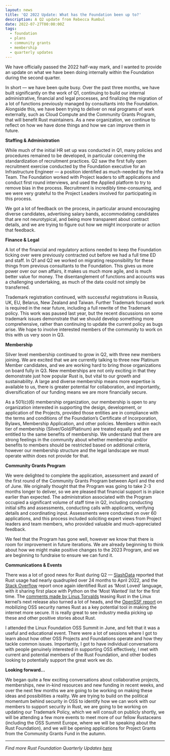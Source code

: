```yaml
---
layout: news
title: 'Q2 2022 Update: What has the Foundation been up to?'
description: A Q2 update from Rebecca Rumbul
date: 2022-07-27T00:00:00Z
tags:
  - foundation
  - plans
  - community grants
  - membership
  - quarterly updates
---
```

We have officially passed the 2022 half-way mark, and I wanted to provide an update on what we have been doing internally within the Foundation during the second quarter.

In short — we have been quite busy. Over the past three months, we have built significantly on the work of Q1, continuing to build our internal administrative, financial and legal processes, and finalizing the migration of a lot of functions previously managed by consultants into the Foundation. Alongside this, we have been trying to deliver on real programs of work externally, such as Cloud Compute and the Community Grants Program, that will benefit Rust maintainers. As a new organization, we continue to reflect on how we have done things and how we can improve them in future.

**Staffing & Administration**

While much of the initial HR set up was conducted in Q1, many policies and procedures remained to be developed, in particular concerning the standardization of recruitment practices. Q2 saw the first fully open recruitment exercise conducted by the Foundation executive for an Infrastructure Engineer — a position identified as much-needed by the Infra Team. The Foundation worked with Project leaders to sift applications and conduct first round interviews, and used the Applied platform to try to remove bias in the process. Recruitment is incredibly time-consuming, and we were very grateful to the Project Leaders involved for participating in this process.

We got a lot of feedback on the process, in particular around encouraging diverse candidates, advertising salary bands, accommodating candidates that are not neurotypical, and being more transparent about contract details, and we are trying to figure out how we might incorporate or action that feedback.

**Finance & Legal**

A lot of the financial and regulatory actions needed to keep the Foundation ticking over were previously contracted out before we had a full time ED and staff. In Q1 and Q2 we worked on migrating responsibility for these things from previous consultants to the Foundation. This gives us more power over our own affairs, it makes us much more agile, and is much better value for money. The disentanglement of functions and accounts was a challenging undertaking, as much of the data could not simply be transferred.

Trademark registration continued, with successful registrations in Russia, UK, EU, Belarus, New Zealand and Taiwan. Further Trademark focused work is required in the near future, including a full rewrite of the Trademark policy. This work was paused last year, but the recent discussions on some trademark issues demonstrate that we should develop something more comprehensive, rather than continuing to update the current policy as bugs arise. We hope to involve interested members of the community to work on this with us very soon in Q3.

**Membership**

Silver level membership continued to grow in Q2, with three new members joining. We are excited that we are currently talking to three new Platinum Member candidates, and we are working hard to bring those organizations on board fully in Q3. New memberships are not only exciting in that they demonstrate just how popular Rust is, but vital to our growth and sustainability. A large and diverse membership means more expertise is available to us, there is greater potential for collaboration, and importantly, diversification of our funding means we are more financially secure.

As a 501(c)(6) membership organization, our membership is open to any organization interested in supporting the design, development, or application of the Projects, provided those entities are in compliance with the terms and conditions of the Foundation’s Certificate of Incorporation, Bylaws, Membership Application, and other policies. Members within each tier of membership (Silver/Gold/Platinum) are treated equally and are entitled to the same benefits of membership. We understand that there are strong feelings in the community about whether membership and/or benefits to members should be restricted based on additional criteria, however our membership structure and the legal landscape we must operate within does not provide for that.

**Community Grants Program**

We were delighted to complete the application, assessment and award of the first round of the Community Grants Program between April and the end of June. We originally thought that the Program was going to take 2-3 months longer to deliver, so we are pleased that financial support is in place earlier than expected. The administration associated with the Program occupied a significant volume of staff time in Q2, including conducting initial sifts and assessments, conducting calls with applicants, verifying details and coordinating input. Assessments were conducted on over 60 applications, and this process included soliciting expert views from Project leaders and team members, who provided valuable and much-appreciated feedback.

We feel that the Program has gone well, however we know that there is room for improvement in future iterations. We are already beginning to think about how we might make positive changes to the 2023 Program, and we are beginning to fundraise to ensure we can fund it.

**Communications & Events**

There was a lot of good news for Rust during Q2 — [SlashData](https://www.slashdata.co/free-resources/state-of-the-developer-nation-22nd-edition) reported that Rust usage had nearly quadrupled over 24 months to April 2022, and the [Stack Overflow](https://survey.stackoverflow.co/2022/) report once again identified Rust as ‘Most Loved’ language, with it sharing first place with Python on the ‘Most Wanted’ list for the first time. The [comments made by Linus Torvalds](https://www.theregister.com/2022/06/23/linus_torvalds_rust_linux_kernel/) teasing Rust in the Linux kernel’s next release also turned a lot of heads, and the [OpenSSF report](https://openssf.org/oss-security-mobilization-plan/) on mobilizing OSS security names Rust as a key potential tool in making the internet more secure. It is really great to see industry media picking up these and other positive stories about Rust.

I attended the Linux Foundation OSS Summit in June, and felt that it was a useful and educational event. There were a lot of sessions where I got to learn about how other OSS Projects and Foundations operate and how they tackle common issues. Importantly, I got to have individual conversations with people genuinely interested in supporting OSS effectively, I met with current and potential members of the Rust Foundation, and other bodies looking to potentially support the great work we do.

**Looking forward...**

We began quite a few exciting conversations about collaborative projects, memberships, new in-kind resources and new funding in recent weeks, and over the next few months we are going to be working on making these ideas and possibilities a reality. We are trying to build on the political momentum behind security in OSS to identify how we can work with our members to support security in Rust, we are going to be working on updating our Trademark Policy, which we will consult on publicly shortly, we will be attending a few more events to meet more of our fellow Rustaceans (including the OSS Summit Europe, where we will be speaking about the Rust Foundation), and we will be opening applications for Project Grants from the Community Grants Fund in the autumn.

---

*Find more Rust Foundation Quarterly Updates [here](https://foundation.rust-lang.org/tags/quarterly%20updates/)*